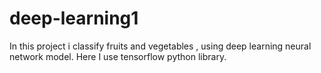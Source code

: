 # deep-learning1
In this project i classify fruits and vegetables , using deep learning neural network model.
Here I use tensorflow python library.

